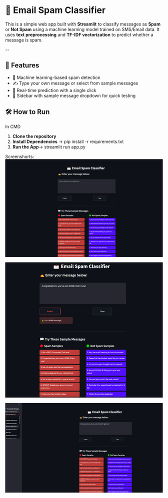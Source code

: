 # 📩 Email Spam Classifier

This is a simple web app built with **Streamlit** to classify messages as **Spam** or **Not Spam** using a machine learning model trained on SMS/Email data. It uses **text preprocessing** and **TF-IDF vectorization** to predict whether a message is spam.

--
## 🚀 Features

- 🧠 Machine learning-based spam detection
- ✍️ Type your own message or select from sample messages
- 🔄 Real-time prediction with a single click
- 🧪 Sidebar with sample message dropdown for quick testing
## 🛠️ How to Run
In CMD
1. **Clone the repository**
2. **Install Dependencies** -> pip install -r requirements.txt
3. **Run the App**-> streamlit run app.py




Screenshorts: 
![image alt](https://github.com/Aaftab8564/Email-Spam-Classifier-System/blob/da614e4e5f0b2865f48686dbae4977fa7bf2fa19/Images/image1.png)

![image alt](https://github.com/Aaftab8564/Email-Spam-Classifier-System/blob/da614e4e5f0b2865f48686dbae4977fa7bf2fa19/Images/image2.png)

![image alt](https://github.com/Aaftab8564/Email-Spam-Classifier-System/blob/da614e4e5f0b2865f48686dbae4977fa7bf2fa19/Images/image3.png)



